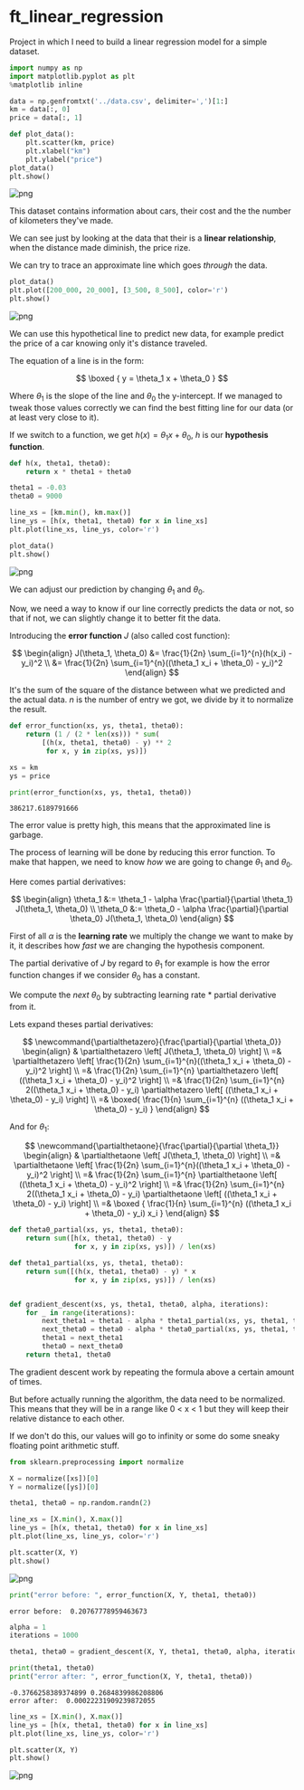 
# ft_linear_regression

Project in which I need to build a linear regression model for a simple dataset.


```python
import numpy as np
import matplotlib.pyplot as plt
%matplotlib inline

data = np.genfromtxt('../data.csv', delimiter=',')[1:]
km = data[:, 0]
price = data[:, 1]
```


```python
def plot_data():
    plt.scatter(km, price)
    plt.xlabel("km")
    plt.ylabel("price")
plot_data()
plt.show()
```


![png](ft_linear_regression_notebook_files/ft_linear_regression_notebook_2_0.png)


This dataset contains information about cars, their cost and the the number of kilometers they've made.

We can see just by looking at the data that their is a **linear relationship**, when the distance made diminish, the price rize.

We can try to trace an approximate line which goes *through* the data.


```python
plot_data()
plt.plot([200_000, 20_000], [3_500, 8_500], color='r')
plt.show()
```


![png](ft_linear_regression_notebook_files/ft_linear_regression_notebook_4_0.png)


We can use this hypothetical line to predict new data, for example predict the price of a car knowing only it's distance traveled.

The equation of a line is in the form:

$$
\boxed {
    y = \theta_1 x + \theta_0
}
$$

Where $\theta_1$ is the slope of the line and $\theta_0$ the y-intercept. If we managed to tweak those values correctly we can find the best fitting line for our data (or at least very close to it).

If we switch to a function, we get $h(x) = \theta_1 x + \theta_0$, $h$ is our **hypothesis function**.


```python
def h(x, theta1, theta0):
    return x * theta1 + theta0

theta1 = -0.03
theta0 = 9000

line_xs = [km.min(), km.max()]
line_ys = [h(x, theta1, theta0) for x in line_xs]
plt.plot(line_xs, line_ys, color='r')

plot_data()
plt.show()
```


![png](ft_linear_regression_notebook_files/ft_linear_regression_notebook_6_0.png)


We can adjust our prediction by changing $\theta_1$ and $\theta_0$.

Now, we need a way to know if our line correctly predicts the data or not, so that if not, we can slightly change it to better fit the data.

Introducing the **error function** $J$ (also called cost function):

$$
\begin{align}
J(\theta_1, \theta_0) &= \frac{1}{2n} \sum_{i=1}^{n}(h(x_i) - y_i)^2 \\
                      &= \frac{1}{2n} \sum_{i=1}^{n}((\theta_1 x_i + \theta_0) - y_i)^2
\end{align}
$$

It's the sum of the square of the distance between what we predicted and the actual data.
$n$ is the number of entry we got, we divide by it to normalize the result.


```python
def error_function(xs, ys, theta1, theta0):
    return (1 / (2 * len(xs))) * sum(
        [(h(x, theta1, theta0) - y) ** 2
         for x, y in zip(xs, ys)])
```


```python
xs = km
ys = price

print(error_function(xs, ys, theta1, theta0))
```

    386217.6189791666


The error value is pretty high, this means that the approximated line is garbage.

The process of learning will be done by reducing this error function. To make that happen, we need to know *how* we are going to change $\theta_1$ and $\theta_0$.

Here comes partial derivatives:

$$
\begin{align}
    \theta_1 &:= \theta_1 - \alpha \frac{\partial}{\partial \theta_1} J(\theta_1, \theta_0) \\
    \theta_0 &:= \theta_0 - \alpha \frac{\partial}{\partial \theta_0} J(\theta_1, \theta_0)
\end{align}
$$

First of all $\alpha$ is the **learning rate** we multiply the change we want to make by it, it describes how *fast* we are changing the hypothesis component.

The partial derivative of $J$ by regard to $\theta_1$ for example is how the error function changes if we consider $\theta_0$ has a constant.

We compute the *next* $\theta_0$ by subtracting learning rate * partial derivative from it.

Lets expand theses partial derivatives:

$$
\newcommand{\partialthetazero}{\frac{\partial}{\partial \theta_0}}
\begin{align}
    &  \partialthetazero \left[ J(\theta_1, \theta_0) \right] \\
    =& \partialthetazero \left[ \frac{1}{2n} \sum_{i=1}^{n}((\theta_1 x_i + \theta_0) - y_i)^2 \right] \\
    =& \frac{1}{2n} \sum_{i=1}^{n} \partialthetazero \left[ ((\theta_1 x_i + \theta_0) - y_i)^2 \right] \\
    =& \frac{1}{2n} \sum_{i=1}^{n} 2((\theta_1 x_i + \theta_0) - y_i) \partialthetazero \left[ ((\theta_1 x_i + \theta_0) - y_i) \right] \\
    =& \boxed{ \frac{1}{n} \sum_{i=1}^{n} ((\theta_1 x_i + \theta_0) - y_i) }
\end{align}
$$

And for $\theta_1$:

$$
\newcommand{\partialthetaone}{\frac{\partial}{\partial \theta_1}}
\begin{align}
    &  \partialthetaone \left[ J(\theta_1, \theta_0) \right] \\
    =& \partialthetaone \left[ \frac{1}{2n} \sum_{i=1}^{n}((\theta_1 x_i + \theta_0) - y_i)^2 \right] \\
    =& \frac{1}{2n} \sum_{i=1}^{n} \partialthetaone \left[ ((\theta_1 x_i + \theta_0) - y_i)^2 \right] \\
    =& \frac{1}{2n} \sum_{i=1}^{n} 2((\theta_1 x_i + \theta_0) - y_i) \partialthetaone \left[ ((\theta_1 x_i + \theta_0) - y_i) \right] \\
    =& \boxed { \frac{1}{n} \sum_{i=1}^{n} ((\theta_1 x_i + \theta_0) - y_i) x_i }
\end{align}
$$


```python
def theta0_partial(xs, ys, theta1, theta0):
    return sum([h(x, theta1, theta0) - y
                for x, y in zip(xs, ys)]) / len(xs)

def theta1_partial(xs, ys, theta1, theta0):
    return sum([(h(x, theta1, theta0) - y) * x
                for x, y in zip(xs, ys)]) / len(xs)


def gradient_descent(xs, ys, theta1, theta0, alpha, iterations):
    for _ in range(iterations):
        next_theta1 = theta1 - alpha * theta1_partial(xs, ys, theta1, theta0)
        next_theta0 = theta0 - alpha * theta0_partial(xs, ys, theta1, theta0)
        theta1 = next_theta1
        theta0 = next_theta0
    return theta1, theta0

```

The gradient descent work by repeating the formula above a certain amount of times.

But before actually running the algorithm, the data need to be normalized. This means that they will be in a range like 0 < x < 1 but they will keep their relative distance to each other.

If we don't do this, our values will go to infinity or some do some sneaky floating point arithmetic stuff.


```python
from sklearn.preprocessing import normalize

X = normalize([xs])[0]
Y = normalize([ys])[0]
```


```python
theta1, theta0 = np.random.randn(2)

line_xs = [X.min(), X.max()]
line_ys = [h(x, theta1, theta0) for x in line_xs]
plt.plot(line_xs, line_ys, color='r')

plt.scatter(X, Y)
plt.show()
```


![png](ft_linear_regression_notebook_files/ft_linear_regression_notebook_14_0.png)



```python
print("error before: ", error_function(X, Y, theta1, theta0))
```

    error before:  0.20767778959463673



```python
alpha = 1
iterations = 1000

theta1, theta0 = gradient_descent(X, Y, theta1, theta0, alpha, iterations)

print(theta1, theta0)
print("error after: ", error_function(X, Y, theta1, theta0))
```

    -0.3766258389374899 0.2684839986208806
    error after:  0.00022231909239872055



```python
line_xs = [X.min(), X.max()]
line_ys = [h(x, theta1, theta0) for x in line_xs]
plt.plot(line_xs, line_ys, color='r')

plt.scatter(X, Y)
plt.show()
```


![png](ft_linear_regression_notebook_files/ft_linear_regression_notebook_17_0.png)


